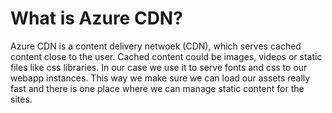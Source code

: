 # What is Azure CDN?

Azure CDN is a content delivery netwoek (CDN), which serves cached content close to the user. 
Cached content could be images, videos or static files like css libraries. In our case we use it to serve fonts and css to our
webapp instances. This way we make sure we can load our assets really fast and there is one place where we can manage static 
content for the sites. 